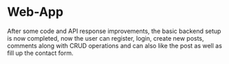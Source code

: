 # Web-App
After some code and API response improvements, the basic backend setup is now completed, now the user can register, login,
create new posts, comments along with CRUD operations and can also like the post as well as fill up the contact form.